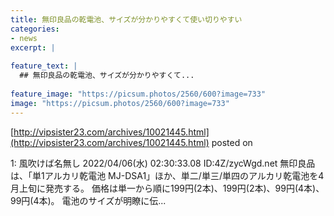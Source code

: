 ```yaml
---
title: 無印良品の乾電池、サイズが分かりやすくて使い切りやすい
categories:
- news
excerpt: |
  
feature_text: |
  ## 無印良品の乾電池、サイズが分かりやすくて...
  
feature_image: "https://picsum.photos/2560/600?image=733"
image: "https://picsum.photos/2560/600?image=733"
---
```


[http://vipsister23.com/archives/10021445.html](http://vipsister23.com/archives/10021445.html)
posted on 

<!--more-->

1: 風吹けば名無し 2022/04/06(水) 02:30:33.08 ID:4Z/zycWgd.net 無印良品は、「単1アルカリ乾電池 MJ-DSA1」ほか、単二/単三/単四のアルカリ乾電池を4月上旬に発売する。 価格は単一から順に199円(2本)、199円(2本)、99円(4本)、99円(4本)。 電池のサイズが明瞭に伝...
